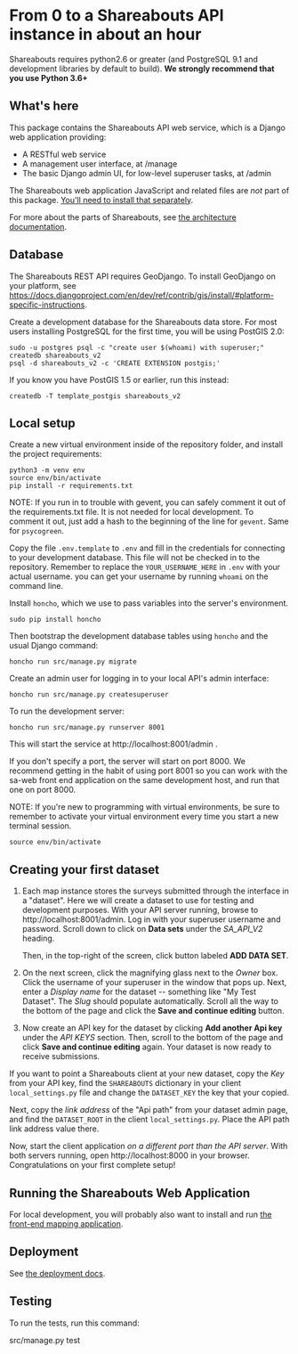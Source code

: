 From 0 to a Shareabouts API instance in about an hour
======================================
Shareabouts requires python2.6 or greater (and PostgreSQL 9.1 and development libraries by default to build). **We strongly recommend that you use Python 3.6+**


What's here
------------

This package contains the Shareabouts API web service,
which is a Django web application providing:

* A RESTful web service
* A management user interface, at /manage
* The basic Django admin UI, for low-level superuser tasks, at /admin

The Shareabouts web application JavaScript and related files are
*not* part of this package. [You'll need to install that separately](https://github.com/openplans/shareabouts/).

For more about the parts of Shareabouts,
see [the architecture documentation](ARCHITECTURE.md).


Database
--------

The Shareabouts REST API requires GeoDjango.  To install GeoDjango on your
platform, see https://docs.djangoproject.com/en/dev/ref/contrib/gis/install/#platform-specific-instructions.

Create a development database for the Shareabouts data store. For most users installing PostgreSQL for the first time, you will be using PostGIS 2.0:

    sudo -u postgres psql -c "create user $(whoami) with superuser;"
    createdb shareabouts_v2
    psql -d shareabouts_v2 -c 'CREATE EXTENSION postgis;'

If you know you have PostGIS 1.5 or earlier, run this instead:

    createdb -T template_postgis shareabouts_v2


Local setup
------------

Create a new virtual environment inside of the repository folder, and install
the project requirements:

    python3 -m venv env
    source env/bin/activate
    pip install -r requirements.txt

NOTE: If you run in to trouble with gevent, you can safely comment it out of
the requirements.txt file.  It is not needed for local development.  To comment
it out, just add a hash to the beginning of the line for `gevent`. Same for `psycogreen`.

Copy the file `.env.template` to `.env` and fill in the credentials for connecting to your development database. This file will not be checked in to the repository. Remember to replace the `YOUR_USERNAME_HERE` in `.env` with your actual username. you can get your username by running `whoami` on the command line.

Install `honcho`, which we use to pass variables into the server's environment.

    sudo pip install honcho

Then bootstrap the development database tables using `honcho` and the usual Django command:

    honcho run src/manage.py migrate

Create an admin user for logging in to your local API's admin interface:

    honcho run src/manage.py createsuperuser

To run the development server:

    honcho run src/manage.py runserver 8001

This will start the service at http://localhost:8001/admin .

If you don't specify a port, the server will start on port 8000.
We recommend getting in the habit of using port 8001 so you can
work with the sa-web front end application on the same development
host, and run that one on port 8000.

NOTE: If you're new to programming with virtual environments, be sure to
remember to activate your virtual environment every time you start a new
terminal session.

    source env/bin/activate


Creating your first dataset
---------------------------

1. Each map instance stores the surveys submitted through the interface in a "dataset". Here we will create a dataset to use for testing and development purposes. With your API server running, browse to http://localhost:8001/admin. Log in with your superuser username and password. Scroll down to click on **Data sets** under the *SA_API_V2* heading.

   Then, in the top-right of the screen, click button labeled **ADD DATA SET**.

2. On the next screen, click the magnifying glass next to the *Owner* box. Click the username of your superuser in the window that pops up. Next, enter a *Display name* for the dataset -- something like "My Test Dataset". The *Slug* should populate automatically. Scroll all the way to the bottom of the page and click the **Save and continue editing** button.

3. Now create an API key for the dataset by clicking **Add another Api key** under the *API KEYS* section. Then, scroll to the bottom of the page and click **Save and continue editing** again. Your dataset is now ready to receive submissions.

If you want to point a Shareabouts client at your new dataset, copy the *Key* from your API key, find the `SHAREABOUTS` dictionary in your client `local_settings.py` file and change the `DATASET_KEY` the key that your copied.

Next, copy the _link address_ of the "Api path" from your dataset admin page, and find the `DATASET_ROOT` in the client `local_settings.py`. Place the API path link address value there.

Now, start the client application _on a different port than the API server_. With both servers running, open http://localhost:8000 in your browser. Congratulations on your first complete setup!


Running the Shareabouts Web Application
-----------------------------------------

For local development, you will probably also want to install and run [the
front-end mapping application](https://github.com/openplans/shareabouts/).


Deployment
-------------

See [the deployment docs](DEPLOY.md).


Testing
--------

To run the tests, run this command:

  src/manage.py test

